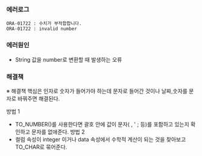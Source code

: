 ### 에러로그
```
ORA-01722 : 수치가 부적합합니다.
ORA-01722 : invalid number
```
### 에러원인
- String 값을 number로 변환할 때 발생하는 오류

### 해결책
※ 해결책 핵심은 인자로 숫자가 들어가야 하는데 문자로 들어간 것이나 날짜,숫자를 문자로 바꿔주면 해결된다.

방법 1
- TO_NUMBER()를 사용한다면 괄호 안에 값이 문자( , ' ; 등)를 포함하고 있는지 확인하고 문자를 없애준다.
방법 2
- 컬럼 속성이 integer 이거나 data 속성에서 수학적 계산이 되는 것을 찾아보고 TO_CHAR로 묶어준다.
